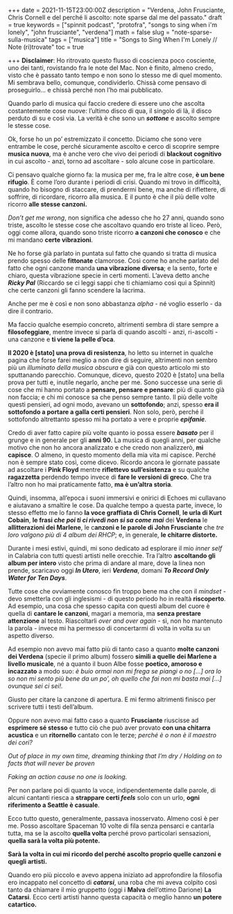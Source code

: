 +++
date = 2021-11-15T23:00:00Z
description = "Verdena, John Frusciante, Chris Cornell e del perché li ascolto: note sparse dal me del passato."
draft = true
keywords = ["spinnit podcast", "protofra", "songs to sing when i'm lonely", "john frusciante", "verdena"]
math = false
slug = "note-sparse-sulla-musica"
tags = ["musica"]
title = "Songs to Sing When I'm Lonely // Note (ri)trovate"
toc = true

+++
**Disclaimer**: Ho ritrovato questo flusso di coscienza poco cosciente, uno dei tanti, rovistando fra le note del Mac. Non è finito, almeno credo, visto che è passato tanto tempo e non sono lo stesso me di quel momento. Mi sembrava bello, comunque, condividerlo. Chissà come pensavo di proseguirlo… e chissà perché non l’ho mai pubblicato.

Quando parlo di musica qui faccio credere di essere uno che ascolta costantemente cose nuove: l’ultimo disco di qua, il singolo di là, il disco perduto di su e così via. La verità è che sono un **_sottone_** e ascolto sempre le stesse cose.

Ok, forse ho un po’ estremizzato il concetto. Diciamo che sono vere entrambe le cose, perché sicuramente ascolto e cerco di scoprire sempre **musica nuova**, ma è anche vero che vivo dei periodi di **blackout cognitivo** in cui ascolto - anzi, torno ad ascoltare - solo alcune cose in particolare.

Ci pensavo qualche giorno fa: la musica per me, fra le altre cose, **è un bene rifugio**. È come l’oro durante i periodi di crisi. Quando mi trovo in difficoltà, quando ho bisogno di staccare, di prendermi bene, ma anche di riflettere, di soffrire, di ricordare, ricorro alla musica. E il punto è che il più delle volte ricorro **alle stesse canzoni.**

_Don’t get me wrong_, non significa che adesso che ho 27 anni, quando sono triste, ascolto le stesse cose che ascoltavo quando ero triste al liceo. Però, oggi come allora, quando sono triste ricorro **a canzoni che conosco** e che mi mandano **certe vibrazioni**.

Ne ho forse già parlato in puntata sul fatto che quando si tratta di musica prendo spesso delle **fittonate** clamorose. Così come ho anche parlato del fatto che ogni canzone manda **una vibrazione diversa**; e la sento, forte e chiaro, questa vibrazione specie in certi momenti. L’aveva detto anche **_Ricky Pal_** (Riccardo se ci leggi sappi che ti chiamiamo così qui a Spinnit) che certe canzoni gli fanno scendere la lacrima.

Anche per me è così e non sono abbastanza _alpha_ - né voglio esserlo - da dire il contrario.

Ma faccio qualche esempio concreto, altrimenti sembra di stare sempre a **filosofeggiare**, mentre invece si parla di quando ascolti - anzi, ri-ascolti - una canzone e **ti viene la pelle d’oca**.

**Il 2020 è \[stato\] una prova di resistenza**, ho letto su internet in qualche pagina che forse farei meglio a non dire di seguire, altrimenti non sembro più un _illuminato della musica_ _obscura_ e già con questo articolo mi sto sputtanando parecchio. Comunque, dicevo, questo 2020 è \[stato\] una bella prova per tutti e, inutile negarlo, anche per me. Sono successe una serie di cose che mi hanno portato a **pensare, pensare e pensare**: più di quanto già non faccia; e chi mi conosce sa che penso sempre tanto. Il più delle volte questi pensieri, ad ogni modo, avevano un **sottofondo**; anzi, spesso **era il sottofondo a portare a galla certi pensieri**. Non solo, però, perché il sottofondo altrettanto spesso mi ha portato a vere e proprie **_epifanie_**.

Credo di aver fatto capire più volte quanto io possa essere **_basato_** per il grunge e in generale per gli **anni 90**. La musica di quegli anni, per qualche motivo che non ho ancora analizzato e che credo non analizzerò, **mi capisce**. O almeno, in questo momento della mia vita mi capisce. Perché non è sempre stato così, come dicevo. Ricordo ancora le giornate passate ad ascoltare i **Pink Floyd** mentre **riflettevo sull’esistenza** e su qualche **ragazzetta** perdendo tempo invece di **fare le versioni di greco**. Che tra l’altro non ho mai praticamente fatto, **ma è un’altra storia**.

Quindi, insomma, all’epoca i suoni immersivi e onirici di Echoes mi cullavano e aiutavano a smaltire le cose. Da qualche tempo a questa parte, invece, lo stesso effetto me lo fanno **la voce graffiata di Chris Cornell**, **le urla di Kurt Cobain**, **le frasi _che poi ti ci rivedi non si sa come mai_** dei **Verdena** le **allitterazioni dei Marlene**, le c**anzoni e le parole di John Frusciante** che _tre loro valgono più di 4 album dei RHCP_; e, in generale, **le chitarre distorte.**

Durante i mesi estivi, quindi, mi sono dedicato ad esplorare il mio _inner self_ in Calabria con tutti questi artisti nelle orecchie. Tra l’altro **ascoltando gli album per intero** visto che prima di andare al mare, dove la linea non prende, scaricavo oggi **_In Utero_**, ieri **_Verdena_**, domani **_To Record Only Water for Ten Days_**.

Tutte cose che ovviamente conosco fin troppo bene ma che con il _mindset_ - devo smetterla con gli inglesismi - di questo periodo ho in realtà **riscoperto**. Ad esempio, una cosa che spesso capita con questi album del cuore è quella di **cantare le canzoni**, magari a memoria, ma **senza prestare attenzione** al testo. Riascoltarli _over and over again_ - sì, non ho mantenuto la parola - invece mi ha permesso di concertarmi di volta in volta su un aspetto diverso.

Ad esempio non avevo mai fatto più di tanto caso a quanto **molte canzoni dei Verdena** (specie il primo album) fossero **simili a quelle dei Marlene a livello musicale**, né a quanto il buon Albe fosse **poetico, amoroso e incazzato** a modo suo: _è buio ormai non mi frega se piangi o no \[...\] ora lo so non mi sento più bene da un po’, oh quello che fai non mi basta mai \[...\] ovunque sei ci sei!._

Giusto per citare la canzone di apertura. E mi fermo altrimenti finisco per scrivere tutti i testi dell’album.

Oppure non avevo mai fatto caso a quanto **Frusciante** riuscisse ad **esprimere sé stesso** e tutto ciò che può aver provato **con una chitarra acustica** e un **ritornello** cantato con le terze; _perché è o non è il maestro dei cori?_

_Out of place in my own time, dreaming thinking that I’m dry / Holding on to facts that will never be proven_

_Faking an action cause no one is looking._

Per non parlare poi di quanto la voce, indipendentemente dalle parole, di alcuni cantanti riesca a **strappare certi _feels_** solo con un urlo, **ogni riferimento a Seattle è casuale**.

Ecco tutto questo, generalmente, passava inosservato. Almeno così è per me. Posso ascoltare Spaceman 10 volte di fila senza pensarci e cantarla tutta, ma se la ascolto **quella volta** perché provo particolari sensazioni, **quella sarà la volta più potente.**

**Sarà la volta in cui mi ricordo del perché ascolto proprio quelle canzoni e quegli artisti.**

Quando ero più piccolo e avevo appena iniziato ad approfondire la filosofia ero incappato nel concetto di **_catarsi_**, una roba che mi aveva colpito così tanto da chiamare il mio gruppetto (oggi i **Malva** dell’ottimo Darione) **La Catarsi**. Ecco certi artisti hanno questa capacità o meglio hanno **un potere catartico.**